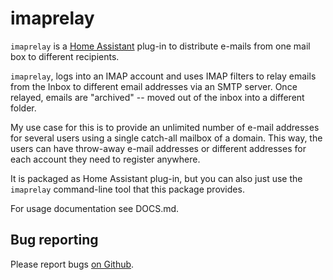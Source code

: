 # imaprelay

``imaprelay`` is a [Home Assistant](https://www.home-assistant.io/) plug-in to distribute e-mails from one mail box to different recipients.

``imaprelay``, logs into an IMAP account and uses IMAP filters to relay emails from the Inbox to different email addresses via an SMTP server. 
Once relayed, emails are "archived" -- moved out of the inbox into a different folder. 

My use case for this is to provide an unlimited number of e-mail addresses for several users using a single catch-all mailbox of a domain. This way, the users can have throw-away e-mail addresses or different addresses for each account they need to register anywhere.  

It is packaged as Home Assistant plug-in, but you can also just use the  ``imaprelay`` command-line tool that this package provides.

For usage documentation see DOCS.md.

## Bug reporting

Please report bugs [on Github](https://github.com/asoehlke/ha-repository/issues).
